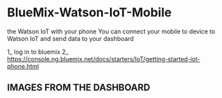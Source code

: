 # BlueMix-Watson-IoT-Mobile
the Watson IoT with your phone
You can connect your mobile to device to Watson IoT and send data to your dashboard


1_ log in to bluemix
2_ https://console.ng.bluemix.net/docs/starters/IoT/getting-started-iot-phone.html


IMAGES FROM THE DASHBOARD
-------------------------




